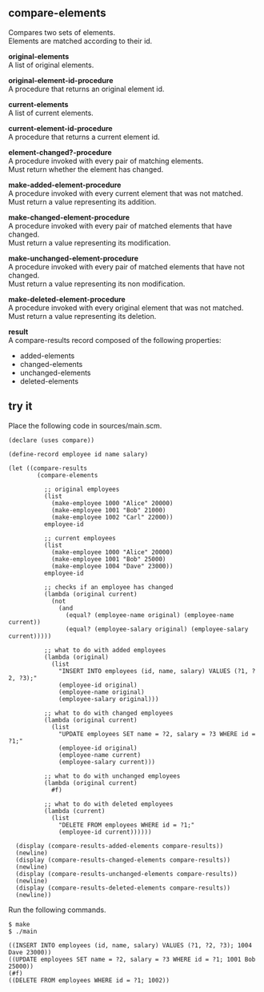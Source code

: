 compare-elements
----------------
Compares two sets of elements.  
Elements are matched according to their id.

__original-elements__  
A list of original elements.

__original-element-id-procedure__  
A procedure that returns an original element id.

__current-elements__  
A list of current elements.

__current-element-id-procedure__  
A procedure that returns a current element id.

__element-changed?-procedure__  
A procedure invoked with every pair of matching elements.  
Must return whether the element has changed.

__make-added-element-procedure__  
A procedure invoked with every current element that was not matched.  
Must return a value representing its addition.

__make-changed-element-procedure__  
A procedure invoked with every pair of matched elements that have changed.  
Must return a value representing its modification.

__make-unchanged-element-procedure__  
A procedure invoked with every pair of matched elements that have not changed.  
Must return a value representing its non modification.

__make-deleted-element-procedure__  
A procedure invoked with every original element that was not matched.  
Must return a value representing its deletion.

__result__  
A compare-results record composed of the following properties:

- added-elements
- changed-elements
- unchanged-elements
- deleted-elements

try it
------
Place the following code in sources/main.scm.

    (declare (uses compare))

    (define-record employee id name salary)

    (let ((compare-results
            (compare-elements

              ;; original employees
              (list
                (make-employee 1000 "Alice" 20000)
                (make-employee 1001 "Bob" 21000)
                (make-employee 1002 "Carl" 22000))
              employee-id

              ;; current employees
              (list
                (make-employee 1000 "Alice" 20000)
                (make-employee 1001 "Bob" 25000)
                (make-employee 1004 "Dave" 23000))
              employee-id

              ;; checks if an employee has changed
              (lambda (original current)
                (not
                  (and
                    (equal? (employee-name original) (employee-name current))
                    (equal? (employee-salary original) (employee-salary current)))))

              ;; what to do with added employees
              (lambda (original)
                (list
                  "INSERT INTO employees (id, name, salary) VALUES (?1, ?2, ?3);"
                  (employee-id original)
                  (employee-name original)
                  (employee-salary original)))

              ;; what to do with changed employees
              (lambda (original current)
                (list
                  "UPDATE employees SET name = ?2, salary = ?3 WHERE id = ?1;"
                  (employee-id original)
                  (employee-name current)
                  (employee-salary current)))

              ;; what to do with unchanged employees
              (lambda (original current)
                #f)

              ;; what to do with deleted employees
              (lambda (current)
                (list
                  "DELETE FROM employees WHERE id = ?1;"
                  (employee-id current))))))

      (display (compare-results-added-elements compare-results))
      (newline)
      (display (compare-results-changed-elements compare-results))
      (newline)
      (display (compare-results-unchanged-elements compare-results))
      (newline)
      (display (compare-results-deleted-elements compare-results))
      (newline))

Run the following commands.

    $ make
    $ ./main

    ((INSERT INTO employees (id, name, salary) VALUES (?1, ?2, ?3); 1004 Dave 23000))
    ((UPDATE employees SET name = ?2, salary = ?3 WHERE id = ?1; 1001 Bob 25000))
    (#f)
    ((DELETE FROM employees WHERE id = ?1; 1002))
